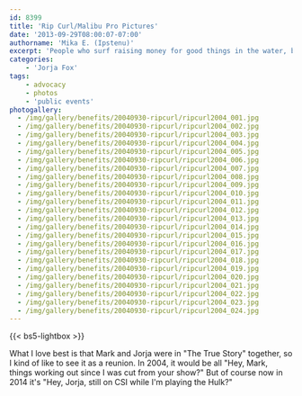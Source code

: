 ```yaml
---
id: 8399
title: 'Rip Curl/Malibu Pro Pictures'
date: '2013-09-29T08:00:07-07:00'
authorname: 'Mika E. (Ipstenu)'
excerpt: 'People who surf raising money for good things in the water, back in 2004.'
categories:
    - 'Jorja Fox'
tags:
    - advocacy
    - photos
    - 'public events'
photogallery:
  - /img/gallery/benefits/20040930-ripcurl/ripcurl2004_001.jpg
  - /img/gallery/benefits/20040930-ripcurl/ripcurl2004_002.jpg
  - /img/gallery/benefits/20040930-ripcurl/ripcurl2004_003.jpg
  - /img/gallery/benefits/20040930-ripcurl/ripcurl2004_004.jpg
  - /img/gallery/benefits/20040930-ripcurl/ripcurl2004_005.jpg
  - /img/gallery/benefits/20040930-ripcurl/ripcurl2004_006.jpg
  - /img/gallery/benefits/20040930-ripcurl/ripcurl2004_007.jpg
  - /img/gallery/benefits/20040930-ripcurl/ripcurl2004_008.jpg
  - /img/gallery/benefits/20040930-ripcurl/ripcurl2004_009.jpg
  - /img/gallery/benefits/20040930-ripcurl/ripcurl2004_010.jpg
  - /img/gallery/benefits/20040930-ripcurl/ripcurl2004_011.jpg
  - /img/gallery/benefits/20040930-ripcurl/ripcurl2004_012.jpg
  - /img/gallery/benefits/20040930-ripcurl/ripcurl2004_013.jpg
  - /img/gallery/benefits/20040930-ripcurl/ripcurl2004_014.jpg
  - /img/gallery/benefits/20040930-ripcurl/ripcurl2004_015.jpg
  - /img/gallery/benefits/20040930-ripcurl/ripcurl2004_016.jpg
  - /img/gallery/benefits/20040930-ripcurl/ripcurl2004_017.jpg
  - /img/gallery/benefits/20040930-ripcurl/ripcurl2004_018.jpg
  - /img/gallery/benefits/20040930-ripcurl/ripcurl2004_019.jpg
  - /img/gallery/benefits/20040930-ripcurl/ripcurl2004_020.jpg
  - /img/gallery/benefits/20040930-ripcurl/ripcurl2004_021.jpg
  - /img/gallery/benefits/20040930-ripcurl/ripcurl2004_022.jpg
  - /img/gallery/benefits/20040930-ripcurl/ripcurl2004_023.jpg
  - /img/gallery/benefits/20040930-ripcurl/ripcurl2004_024.jpg
---
```


{{< bs5-lightbox >}}

What I love best is that Mark and Jorja were in "The True Story" together, so I kind of like to see it as a reunion. In 2004, it would be all "Hey, Mark, things working out since I was cut from your show?" But of course now in 2014 it's "Hey, Jorja, still on CSI while I'm playing the Hulk?"
